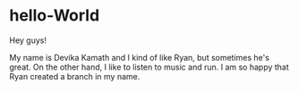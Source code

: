 # hello-World
Hey guys!

My name is Devika Kamath and I kind of like Ryan, but sometimes he's great. 
On the other hand, I like to listen to music and run. 
I am so happy that Ryan created a branch in my name.
